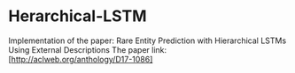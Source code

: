 # Herarchical-LSTM
Implementation of the paper: Rare Entity Prediction with Hierarchical LSTMs Using External Descriptions
The paper link: [http://aclweb.org/anthology/D17-1086]

